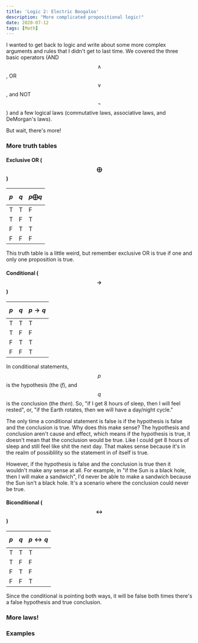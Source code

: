 ```yaml
---
title: 'Logic 2: Electric Boogaloo'
description: "More complicated propositional logic!"
date: 2020-07-12
tags: [Math]
---
```


I wanted to get back to logic and write about some more complex arguments and rules that I didn't get to last time. We covered the three basic operators (AND $$\wedge$$, OR $$\vee$$, and NOT $$\neg$$) and a few logical laws (commutative laws, associative laws, and DeMorgan's laws).

But wait, there's more!

### More truth tables

#### Exclusive OR ($$\bigoplus$$)

| $$p$$ | $$q$$ | $$p \bigoplus q$$ |
| ----- | ----- | ----------------- |
| T     | T     | F                 |
| T     | F     | T                 |
| F     | T     | T                 |
| F     | F     | F                 |

This truth table is a little weird, but remember exclusive OR is true if one and only one proposition is true.

#### Conditional ($$\longrightarrow$$)

| $$p$$ | $$q$$ | $$p \longrightarrow q$$ |
| ----- | ----- | ----------------------- |
| T     | T     | T                       |
| T     | F     | F                       |
| F     | T     | T                       |
| F     | F     | T                       |

In conditional statements, $$p$$ is the hypothesis (the _if_), and $$q$$ is the conclusion (the _then_). So, "if I get 8 hours of sleep, then I will feel rested", or, "if the Earth rotates, then we will have a day/night cycle."

The only time a conditional statement is false is if the hypothesis is false and the conclusion is true. Why does this make sense? The hypothesis and conclusion aren't cause and effect, which means if the hypothesis is true, it doesn't mean that the conclusion would be true. Like I could get 8 hours of sleep and still feel like shit the next day. That makes sense because it's in the realm of possiblility so the statement in of itself is true. 

However, if the hypothesis is false and the conclusion is true then it wouldn't make any sense at all. For example, in "if the Sun is a black hole, then I will make a sandwich", I'd never be able to make a sandwich because the Sun isn't a black hole. It's a scenario where the conclusion could never be true.

#### Biconditional ($$\longleftrightarrow$$)

| $$p$$ | $$q$$ | $$p \longleftrightarrow q$$ |
| ----- | ----- | --------------------------- |
| T     | T     | T                           |
| T     | F     | F                           |
| F     | T     | F                           |
| F     | F     | T                           |

Since the conditional is pointing both ways, it will be false both times there's a false hypothesis and true conclusion.

### More laws!

### Examples